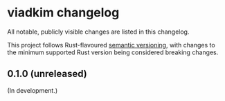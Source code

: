 # viadkim changelog

All notable, publicly visible changes are listed in this changelog.

This project follows Rust-flavoured [semantic versioning], with changes to the
minimum supported Rust version being considered breaking changes.

[semantic versioning]: https://doc.rust-lang.org/cargo/reference/semver.html

## 0.1.0 (unreleased)

(In development.)
